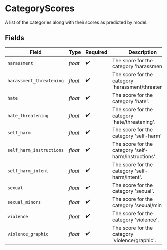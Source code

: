 # CategoryScores

A list of the categories along with their scores as predicted by model.


## Fields

| Field                                                | Type                                                 | Required                                             | Description                                          |
| ---------------------------------------------------- | ---------------------------------------------------- | ---------------------------------------------------- | ---------------------------------------------------- |
| `harassment`                                         | *float*                                              | :heavy_check_mark:                                   | The score for the category 'harassment'.             |
| `harassment_threatening`                             | *float*                                              | :heavy_check_mark:                                   | The score for the category 'harassment/threatening'. |
| `hate`                                               | *float*                                              | :heavy_check_mark:                                   | The score for the category 'hate'.                   |
| `hate_threatening`                                   | *float*                                              | :heavy_check_mark:                                   | The score for the category 'hate/threatening'.       |
| `self_harm`                                          | *float*                                              | :heavy_check_mark:                                   | The score for the category 'self-harm'.              |
| `self_harm_instructions`                             | *float*                                              | :heavy_check_mark:                                   | The score for the category 'self-harm/instructions'. |
| `self_harm_intent`                                   | *float*                                              | :heavy_check_mark:                                   | The score for the category 'self-harm/intent'.       |
| `sexual`                                             | *float*                                              | :heavy_check_mark:                                   | The score for the category 'sexual'.                 |
| `sexual_minors`                                      | *float*                                              | :heavy_check_mark:                                   | The score for the category 'sexual/minors'.          |
| `violence`                                           | *float*                                              | :heavy_check_mark:                                   | The score for the category 'violence'.               |
| `violence_graphic`                                   | *float*                                              | :heavy_check_mark:                                   | The score for the category 'violence/graphic'.       |